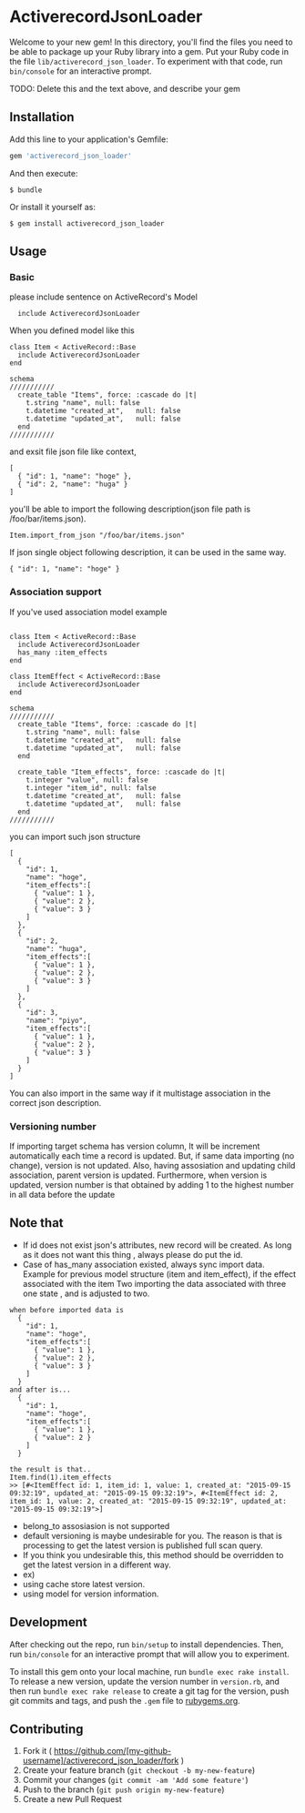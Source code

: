 # ActiverecordJsonLoader

Welcome to your new gem! In this directory, you'll find the files you need to be able to package up your Ruby library into a gem. Put your Ruby code in the file `lib/activerecord_json_loader`. To experiment with that code, run `bin/console` for an interactive prompt.

TODO: Delete this and the text above, and describe your gem

## Installation

Add this line to your application's Gemfile:

```ruby
gem 'activerecord_json_loader'
```

And then execute:

    $ bundle

Or install it yourself as:

    $ gem install activerecord_json_loader

## Usage

### Basic
please include sentence on ActiveRecord's Model
```
  include ActiverecordJsonLoader

```

When you defined model like this
```
class Item < ActiveRecord::Base
  include ActiverecordJsonLoader
end 

schema
///////////
  create_table "Items", force: :cascade do |t|
    t.string "name", null: false
    t.datetime "created_at",   null: false
    t.datetime "updated_at",   null: false
  end
///////////
```

and exsit file json file like context,
```
[
  { "id": 1, "name": "hoge" },
  { "id": 2, "name": "huga" }
]
```

you'll be able to import the following description(json file path is /foo/bar/items.json).
```
Item.import_from_json "/foo/bar/items.json"
```

If json single object following description, it can be used in the same way.
```
{ "id": 1, "name": "hoge" }
```

### Association support
If you've used association model
example
```

class Item < ActiveRecord::Base
  include ActiverecordJsonLoader
  has_many :item_effects
end 

class ItemEffect < ActiveRecord::Base
  include ActiverecordJsonLoader
end 

schema
///////////
  create_table "Items", force: :cascade do |t|
    t.string "name", null: false
    t.datetime "created_at",   null: false
    t.datetime "updated_at",   null: false
  end

  create_table "Item_effects", force: :cascade do |t|
    t.integer "value", null: false
    t.integer "item_id", null: false
    t.datetime "created_at",   null: false
    t.datetime "updated_at",   null: false
  end
///////////
```
you can import such json structure
```
[
  {
    "id": 1,
    "name": "hoge",
    "item_effects":[
      { "value": 1 },
      { "value": 2 },
      { "value": 3 }
    ]
  },
  {
    "id": 2,
    "name": "huga",
    "item_effects":[
      { "value": 1 },
      { "value": 2 },
      { "value": 3 }
    ]
  },
  {
    "id": 3,
    "name": "piyo",
    "item_effects":[
      { "value": 1 },
      { "value": 2 },
      { "value": 3 }
    ]
  }
]
```
You can also import in the same way if it multistage association in the correct json description.

### Versioning number
If importing target schema has version column, It will be increment automatically each time a record is updated.
But, if same data importing (no change), version is not updated.
Also, having assosiation and updating child association, parent version is updated.
Furthermore, when version is updated, version number is that obtained by adding 1 to the highest number in all data before the update

## Note that

* If id does not exist json's attributes, new record will be created. As long as it does not want this thing , always please do put the id.
* Case of has_many association existed, always sync import data. Example for previous model structure (item and item_effect), if the effect associated with the item Two importing the data associated with three one state , and is adjusted to two.
```
when before imported data is
  {
    "id": 1,
    "name": "hoge",
    "item_effects":[
      { "value": 1 },
      { "value": 2 },
      { "value": 3 }
    ]
  }
and after is...
  {
    "id": 1,
    "name": "hoge",
    "item_effects":[
      { "value": 1 },
      { "value": 2 }
    ]
  }

the result is that..
Item.find(1).item_effects
>> [#<ItemEffect id: 1, item_id: 1, value: 1, created_at: "2015-09-15 09:32:19", updated_at: "2015-09-15 09:32:19">, #<ItemEffect id: 2, item_id: 1, value: 2, created_at: "2015-09-15 09:32:19", updated_at: "2015-09-15 09:32:19">] 
```
* belong_to assosiasion is not supported
* default versioning is maybe undesirable for you. The reason is that is processing to get the latest version is published full scan query.
 * If you think you undesirable this, this method should be overridden to get the latest version in a different way.
 * ex)
 * using cache store latest version.
 * using model for version information.

## Development

After checking out the repo, run `bin/setup` to install dependencies. Then, run `bin/console` for an interactive prompt that will allow you to experiment.

To install this gem onto your local machine, run `bundle exec rake install`. To release a new version, update the version number in `version.rb`, and then run `bundle exec rake release` to create a git tag for the version, push git commits and tags, and push the `.gem` file to [rubygems.org](https://rubygems.org).

## Contributing

1. Fork it ( https://github.com/[my-github-username]/activerecord_json_loader/fork )
2. Create your feature branch (`git checkout -b my-new-feature`)
3. Commit your changes (`git commit -am 'Add some feature'`)
4. Push to the branch (`git push origin my-new-feature`)
5. Create a new Pull Request
